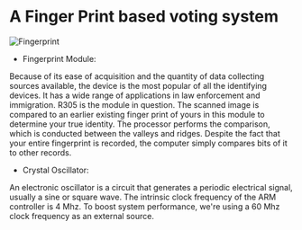 # A Finger Print based voting system


![Fingerprint](https://user-images.githubusercontent.com/85921878/154894073-ca82491e-5ae1-4b9c-a679-32bb00408326.jpeg)

* Fingerprint Module:

Because of its ease of acquisition and the quantity of data collecting sources available, the device is the most popular of all the identifying devices. It has a wide range of applications in law enforcement and immigration. R305 is the module in question. The scanned image is compared to an earlier existing finger print of yours in this module to determine your true identity. The processor performs the comparison, which is conducted between the valleys and ridges. Despite the fact that your entire fingerprint is recorded, the computer simply compares bits of it to other records. 
* Crystal Oscillator:

An electronic oscillator is a circuit that generates a periodic electrical signal, usually a sine or square wave.
The intrinsic clock frequency of the ARM controller is 4 Mhz.
To boost system performance, we're using a 60 Mhz clock frequency as an external source. 
